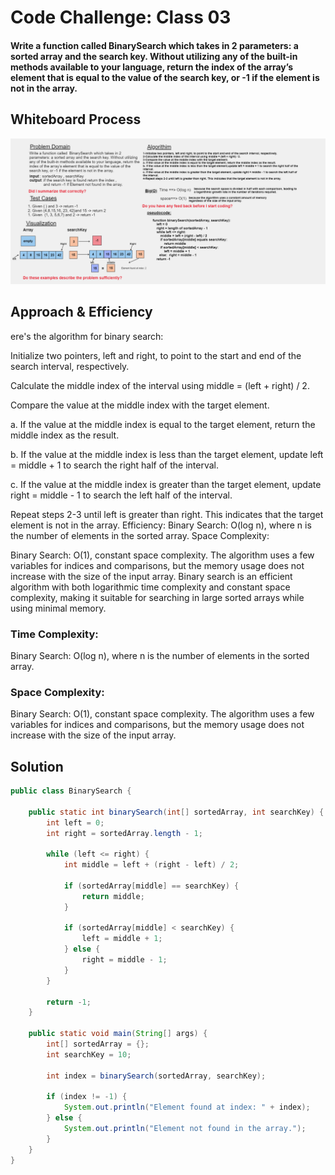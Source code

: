 # Code Challenge: Class 03
#### Write a function called BinarySearch which takes in 2 parameters: a sorted array and the search key. Without utilizing any of the built-in methods available to your language, return the index of the array’s element that is equal to the value of the search key, or -1 if the element is not in the array.
## Whiteboard Process
![BinarySearch.png](BinarySearch.png)


## Approach & Efficiency
ere's the algorithm for binary search:

Initialize two pointers, left and right, to point to the start and end of the search interval, respectively.

Calculate the middle index of the interval using middle = (left + right) / 2.

Compare the value at the middle index with the target element.

a. If the value at the middle index is equal to the target element, return the middle index as the result.

b. If the value at the middle index is less than the target element, update left = middle + 1 to search the right half of the interval.

c. If the value at the middle index is greater than the target element, update right = middle - 1 to search the left half of the interval.

Repeat steps 2-3 until left is greater than right. This indicates that the target element is not in the array.
Efficiency:
Binary Search: O(log n), where n is the number of elements in the sorted array.
Space Complexity:

Binary Search: O(1), constant space complexity. The algorithm uses a few variables for indices and comparisons, but the memory usage does not increase with the size of the input array.
Binary search is an efficient algorithm with both logarithmic time complexity and constant space complexity, making it suitable for searching in large sorted arrays while using minimal memory.

### Time Complexity:
Binary Search: O(log n), where n is the number of elements in the sorted array.
### Space Complexity:
Binary Search: O(1), constant space complexity. The algorithm uses a few variables for indices and comparisons, but the memory usage does not increase with the size of the input array.


## Solution 
``` java 
public class BinarySearch {

    public static int binarySearch(int[] sortedArray, int searchKey) {
        int left = 0;
        int right = sortedArray.length - 1;

        while (left <= right) {
            int middle = left + (right - left) / 2;

            if (sortedArray[middle] == searchKey) {
                return middle;
            }

            if (sortedArray[middle] < searchKey) {
                left = middle + 1;
            } else {
                right = middle - 1;
            }
        }

        return -1;
    }

    public static void main(String[] args) {
        int[] sortedArray = {};
        int searchKey = 10;

        int index = binarySearch(sortedArray, searchKey);

        if (index != -1) {
            System.out.println("Element found at index: " + index);
        } else {
            System.out.println("Element not found in the array.");
        }
    }
}

    
```
